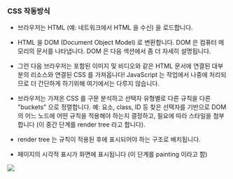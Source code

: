 ### CSS 작동방식

* 브라우저는 HTML (예: 네트워크에서 HTML 을 수신) 을 로드합니다.

* HTML 을 DOM (Document Object Model) 로 변환합니다. DOM 은 컴퓨터 메모리의 문서를 나타냅니다. DOM 은 다음 섹션에서 좀 더 자세히 설명됩니다.

* 그런 다음 브라우저는 포함된 이미지 및 비디오와 같은 HTML 문서에 연결된 대부분의 리소스와 연결된 CSS 를 가져옵니다! JavaScript 는 작업에서 나중에 처리되므로 더 간단하게 하기위해 여기에서는 다루지 않습니다.

* 브라우저는 가져온 CSS 를 구문 분석하고 선택자 유형별로 다른 규칙을 다른 "buckets" 으로 정렬합니다. 예: 요소, class, ID 등 찾은 선택자를 기반으로 DOM 의 어느 노드에 어떤 규칙을 적용해야 하는지 결정하고, 필요에 따라 스타일을 첨부합니다 (이 중간 단계를 render tree 라고 합니다).

* render tree 는 규칙이 적용된 후에 표시되어야 하는 구조로 배치됩니다.

* 페이지의 시각적 표시가 화면에 표시됩니다 (이 단계를 painting 이라고 함)

<img src="https://mdn.mozillademos.org/files/11781/rendering.svg">